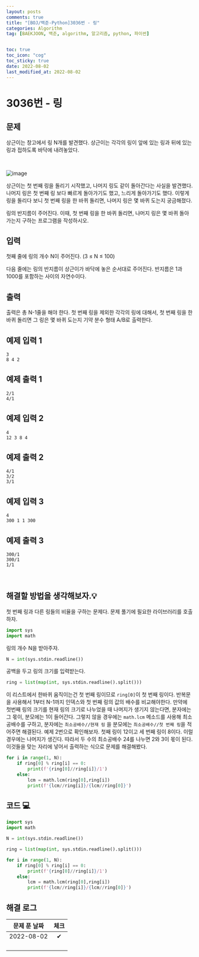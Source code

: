 ```yaml
---
layout: posts
comments: true
title: "[BOJ/백준-Python]3036번 - 링"
categories: Algorithm
tag: [BAEKJOON, 백준, algorithm, 알고리즘, python, 파이썬]


toc: true
toc_icon: "cog"
toc_sticky: true
date: 2022-08-02
last_modified_at: 2022-08-02
---
```




# 3036번 - 링



## 문제

상근이는 창고에서 링 N개를 발견했다. 상근이는 각각의 링이 앞에 있는 링과 뒤에 있는 링과 접하도록 바닥에 내려놓았다. 

<br>

![image](https://upload.acmicpc.net/44a0e81a-3870-4e94-8db0-73543fca3aa6/-/preview/)

상근이는 첫 번째 링을 돌리기 시작했고, 나머지 링도 같이 돌아간다는 사실을 발견했다. 나머지 링은 첫 번째 링 보다 빠르게 돌아가기도 했고, 느리게 돌아가기도 했다. 이렇게 링을 돌리다 보니 첫 번째 링을 한 바퀴 돌리면, 나머지 링은 몇 바퀴 도는지 궁금해졌다.

링의 반지름이 주어진다. 이때, 첫 번째 링을 한 바퀴 돌리면, 나머지 링은 몇 바퀴 돌아가는지 구하는 프로그램을 작성하시오.


## 입력
첫째 줄에 링의 개수 N이 주어진다. (3 ≤ N ≤ 100)

다음 줄에는 링의 반지름이 상근이가 바닥에 놓은 순서대로 주어진다. 반지름은 1과 1000를 포함하는 사이의 자연수이다.



## 출력
출력은 총 N-1줄을 해야 한다. 첫 번째 링을 제외한 각각의 링에 대해서, 첫 번째 링을 한 바퀴 돌리면 그 링은 몇 바퀴 도는지 기약 분수 형태 A/B로 출력한다.



## 예제 입력 1 

```
3
8 4 2
```



## 예제 출력 1

```
2/1
4/1
```

## 예제 입력 2 

```
4
12 3 8 4
```



## 예제 출력 2

```
4/1
3/2
3/1
```

## 예제 입력 3

```
4
300 1 1 300
```



## 예제 출력 3

```
300/1
300/1
1/1
```

<Br>

##  해결할 방법을 생각해보자.💡
첫 번째 링과 다른 링들의 비율을 구하는 문제다.
문제 풀기에 필요한 라이브러리를 호출하자.
```python
import sys
import math
```
링의 개수 N을 받아주자.
```python
N = int(sys.stdin.readline())
```
공백을 두고 링의 크기를 입력받는다.
```python
ring = list(map(int, sys.stdin.readline().split()))
```
이 리스트에서 한바퀴 움직이는건 첫 번째 링이므로 `ring[0]`이 첫 번째 링이다.
반복문을 사용해서 1부터 N-1까지 인덱스와 첫 번째 링의 값의 배수를 비교해야한다.
만약에 첫번째 링의 크기를 현재 링의 크기로 나누었을 때 나머지가 생기지 않는다면, 분자에는 그 몫이, 분모에는 1이 들어간다.
그렇지 않을 경우에는 `math.lcm` 메소드를 사용해 최소공배수를 구하고,
분자에는 `최소공배수//현재 링` 을 분모에는 `최소공배수//첫 번째 링`을 적어주면 해결된다.
예제 2번으로 확인해보자.
첫째 링이 12이고 세 번째 링이 8이다.
이럴 경우에는 나머지가 생긴다. 따라서 두 수의 최소공배수 24를 나누면 2와 3이 몫이 된다.
이것들을 맞는 자리에 넣어서 출력하는 식으로 문제를 해결해봤다.
```python
for i in range(1, N):
    if ring[0] % ring[i] == 0:
        print(f'{ring[0]//ring[i]}/1')
    else:
        lcm = math.lcm(ring[0],ring[i])
        print(f'{lcm//ring[i]}/{lcm//ring[0]}')
```


## 코드 💻

```python
import sys
import math

N = int(sys.stdin.readline())

ring = list(map(int, sys.stdin.readline().split()))

for i in range(1, N):
    if ring[0] % ring[i] == 0:
        print(f'{ring[0]//ring[i]}/1')
    else:
        lcm = math.lcm(ring[0],ring[i])
        print(f'{lcm//ring[i]}/{lcm//ring[0]}')
```





## 해결 로그 

| 문제 푼 날짜 | 체크 |
| :----------: | :--: |
|  2022-08-02  |  ✔   |
|              |      |
|              |      |
|              |      |
|              |      |



